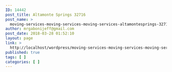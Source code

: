 ```yaml
---
ID: 14442
post_title: Altamonte Springs 32716
post_name: >
  moving-services-moving-services-moving-services-altamontesprings-32716
author: mrgabonijeff@gmail.com
post_date: 2018-03-28 01:52:10
layout: page
link: >
  http://localhost/wordpress/moving-services-moving-services-moving-services-altamontesprings-32716/
published: true
tags: [ ]
categories: [ ]
---
```

